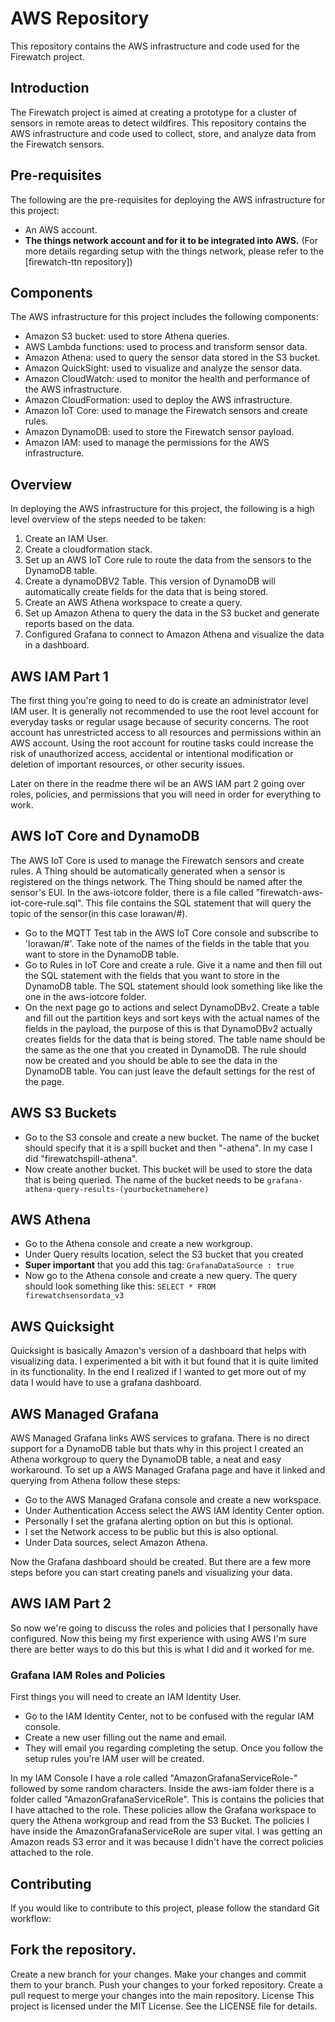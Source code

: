 # AWS Repository

This repository contains the AWS infrastructure and code used for the Firewatch project.

## Introduction

The Firewatch project is aimed at creating a prototype for a cluster of sensors in remote areas to detect wildfires. This repository contains the AWS infrastructure and code used to collect, store, and analyze data from the Firewatch sensors.

## Pre-requisites

The following are the pre-requisites for deploying the AWS infrastructure for this project:
- An AWS account.
- **The things network account and for it to be integrated into AWS.**
(For more details regarding setup with the things network, please refer to the [firewatch-ttn repository])

## Components

The AWS infrastructure for this project includes the following components:

- Amazon S3 bucket: used to store Athena queries.
- AWS Lambda functions: used to process and transform sensor data.
- Amazon Athena: used to query the sensor data stored in the S3 bucket.
- Amazon QuickSight: used to visualize and analyze the sensor data.
- Amazon CloudWatch: used to monitor the health and performance of the AWS infrastructure.
- Amazon CloudFormation: used to deploy the AWS infrastructure.
- Amazon IoT Core: used to manage the Firewatch sensors and create rules.
- Amazon DynamoDB: used to store the Firewatch sensor payload.
- Amazon IAM: used to manage the permissions for the AWS infrastructure.

## Overview

In deploying the AWS infrastructure for this project, the following is a high level overview of the steps needed to be taken:

1. Create an IAM User.
2. Create a cloudformation stack.
3. Set up an AWS IoT Core rule to route the data from the sensors to the DynamoDB table.
4. Create a dynamoDBV2 Table. This version of DynamoDB will automatically create fields for the data that is being stored.
5. Create an AWS Athena workspace to create a query.
6. Set up Amazon Athena to query the data in the S3 bucket and generate reports based on the data.
7. Configured Grafana to connect to Amazon Athena and visualize the data in a dashboard.


## AWS IAM Part 1

The first thing you're going to need to do is create an administrator level IAM user. It is generally not recommended to use the root level account for everyday tasks or regular usage because of security concerns. The root account has unrestricted access to all resources and permissions within an AWS account. Using the root account for routine tasks could increase the risk of unauthorized access, accidental or intentional modification or deletion of important resources, or other security issues.

Later on there in the readme there wil be an AWS IAM part 2 going over roles, policies, and permissions that you will need in order for everything to work.

## AWS IoT Core and DynamoDB

The AWS IoT Core is used to manage the Firewatch sensors and create rules. A Thing should be automatically generated when a sensor is registered on the things network. The Thing should be named after the sensor's EUI. In the aws-iotcore folder, there is a file called "firewatch-aws-iot-core-rule.sql". This file contains the SQL statement that will query the topic of the sensor(in this case lorawan/#).

- Go to the MQTT Test tab in the AWS IoT Core console and subscribe to 'lorawan/#'. Take note of the names of the fields in the table that you want to store in the DynamoDB table.
- Go to Rules in IoT Core and create a rule. Give it a name and then fill out the SQL statement with the fields that you want to store in the DynamoDB table. The SQL statement should look something like like the one in the aws-iotcore folder. 
- On the next page go to actions and select DynamoDBv2. Create a table and fill out the partition keys and sort keys with the actual names of the fields in the payload, the purpose of this is that DynamoDBv2 actually creates fields for the data that is being stored. The table name should be the same as the one that you created in DynamoDB. The rule should now be created and you should be able to see the data in the DynamoDB table. You can just leave the default settings for the rest of the page.

## AWS S3 Buckets

- Go to the S3 console and create a new bucket. The name of the bucket should specify that it is a spill bucket and then "-athena". In my case I did "firewatchspill-athena". 
- Now create another bucket. This bucket will be used to store the data that is being queried. The name of the bucket needs to be <code>grafana-athena-query-results-(yourbucketnamehere)</code>

## AWS Athena

- Go to the Athena console and create a new workgroup.
- Under Query results location, select the S3 bucket that you created
- **Super important** that you add this tag: <code>GrafanaDataSource : true</code>
- Now go to the Athena console and create a new query. The query should look something like this: <code>SELECT * FROM firewatchsensordata_v3</code>

## AWS Quicksight

Quicksight is basically Amazon's version of a dashboard that helps with visualizing data. I experimented a bit with it but found that it is quite limited in its functionality. In the end I realized if I wanted to get more out of my data I would have to use a grafana dashboard.

## AWS Managed Grafana

AWS Managed Grafana links AWS services to grafana. There is no direct support for a DynamoDB table but thats why in this project I created an Athena workgroup to query the DynamoDB table, a neat and easy workaround. To set up a AWS Managed Grafana page and have it linked and querying from Athena follow these steps:

- Go to the AWS Managed Grafana console and create a new workspace.
- Under Authentication Access select the AWS IAM Identity Center option.
- Personally I set the grafana alerting option on but this is optional.
- I set the Network access to be public but this is also optional.
- Under Data sources, select Amazon Athena.

Now the Grafana dashboard should be created. But there are a few more steps before you can start creating panels and visualizing your data.

## AWS IAM Part 2

So now we're going to discuss the roles and policies that I personally have configured. Now this being my first experience with using AWS I'm sure there are better ways to do this but this is what I did and it worked for me.

### Grafana IAM Roles and Policies

First things you will need to create an IAM Identity User.

- Go to the IAM Identity Center, not to be confused with the regular IAM console.
- Create a new user filling out the name and email.
- They will email you regarding completing the setup. Once you follow the setup rules you're IAM user will be created.

In my IAM Console I have a role called "AmazonGrafanaServiceRole-" followed by some random characters. Inside the aws-iam folder there is a folder called "AmazonGrafanaServiceRole". This is contains the policies that I have attached to the role. These policies allow the Grafana workspace to query the Athena workgroup and read from the S3 Bucket. The policies I have inside the AmazonGrafanaServiceRole are super vital. I was getting an Amazon reads S3 error and it was because I didn't have the correct policies attached to the role.

## Contributing

If you would like to contribute to this project, please follow the standard Git workflow:

## Fork the repository.

Create a new branch for your changes.
Make your changes and commit them to your branch.
Push your changes to your forked repository.
Create a pull request to merge your changes into the main repository.
License
This project is licensed under the MIT License. See the LICENSE file for details.